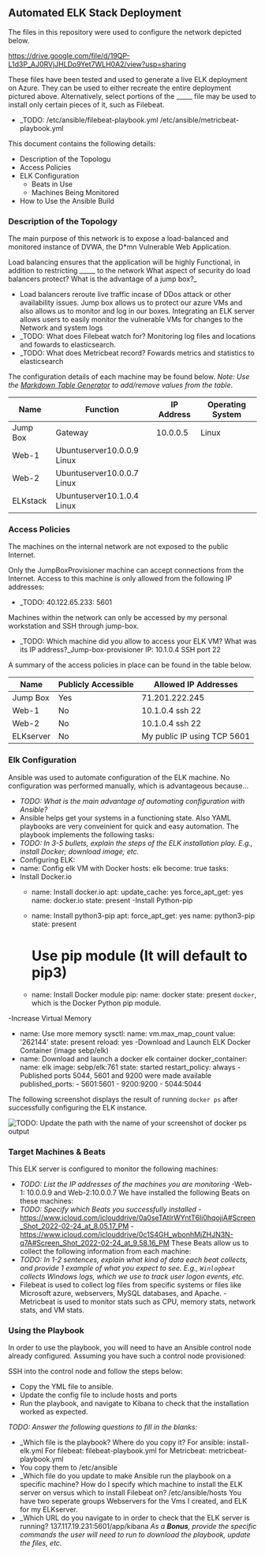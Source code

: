 ## Automated ELK Stack Deployment

The files in this repository were used to configure the network depicted below.

https://drive.google.com/file/d/19QP-L1d3P_AJ0RVjJHLDo9Yet7WLH0A2/view?usp=sharing

These files have been tested and used to generate a live ELK deployment on Azure. They can be used to either recreate the entire deployment pictured above. Alternatively, select portions of the _____ file may be used to install only certain pieces of it, such as Filebeat.

  - _TODO: /etc/ansible/filebeat-playbook.yml
/etc/ansible/metricbeat-playbook.yml

This document contains the following details:
- Description of the Topologu
- Access Policies
- ELK Configuration
  - Beats in Use
  - Machines Being Monitored
- How to Use the Ansible Build


### Description of the Topology

The main purpose of this network is to expose a load-balanced and monitored instance of DVWA, the D*mn Vulnerable Web Application.

Load balancing ensures that the application will be highly Functional, in addition to restricting _____ to the network
 What aspect of security do load balancers protect? What is the advantage of a jump box?_
- Load balancers reroute live traffic incase of DDos attack or other availability issues. Jump box allows us to protect our azure VMs and also allows us to monitor and log in our boxes.
Integrating an ELK server allows users to easily monitor the vulnerable VMs for changes to the Network and system logs
- _TODO: What does Filebeat watch for? Monitoring log files and locations and fowards to elasticsearch.
- _TODO: What does Metricbeat record? Fowards metrics and statistics to elasticsearch

The configuration details of each machine may be found below.
_Note: Use the [Markdown Table Generator](http://www.tablesgenerator.com/markdown_tables) to add/remove values from the table_.

| Name     | Function | IP Address | Operating System |
|----------|----------|------------|------------------|
| Jump Box | Gateway  | 10.0.0.5   | Linux            |
| Web-1    |Ubuntuserver10.0.0.9     Linux                       
| Web-2    |Ubuntuserver10.0.0.7     Linux             
| ELKstack |Ubuntuserver10.1.0.4     Linux                               

### Access Policies

The machines on the internal network are not exposed to the public Internet. 

Only the JumpBoxProvisioner machine can accept connections from the Internet. Access to this machine is only allowed from the following IP addresses:
- _TODO: 40.122.65.233: 5601 

Machines within the network can only be accessed by my personal workstation and SSH through jump-box.
- _TODO: Which machine did you allow to access your ELK VM? What was its IP address?_Jump-box-provisioner IP: 10.1.0.4 SSH port 22

A summary of the access policies in place can be found in the table below.

| Name     | Publicly Accessible | Allowed IP Addresses |
|----------|---------------------|----------------------|
| Jump Box | Yes                 | 71.201.222.245   
| Web-1    |  No                 |  10.1.0.4 ssh 22     |
| Web-2    |  No                 | 10.1.0.4 ssh 22      |
| ELKserver| No                  |  My public IP using TCP 5601
### Elk Configuration

Ansible was used to automate configuration of the ELK machine. No configuration was performed manually, which is advantageous because...
- _TODO: What is the main advantage of automating configuration with Ansible?_
- Ansible helps get your systems in a functioning state. Also YAML playbooks are very conveinient for quick and easy automation.
The playbook implements the following tasks:
- _TODO: In 3-5 bullets, explain the steps of the ELK installation play. E.g., install Docker; download image; etc._
- Configuring ELK:  
 - name: Config elk VM with Docker
    hosts: elk
    become: true
    tasks:
- Install Docker.io
  - name: Install docker.io
    apt:
      update_cache: yes
      force_apt_get: yes
      name: docker.io
      state: present
-Install Python-pip
  - name: Install python3-pip
    apt:
      force_apt_get: yes
      name: python3-pip
      state: present

    # Use pip module (It will default to pip3)
  - name: Install Docker module
    pip:
      name: docker
      state: present
      `docker`, which is the Docker Python pip module.

-Increase Virtual Memory
 - name: Use more memory
   sysctl:
     name: vm.max_map_count
     value: '262144'
     state: present
     reload: yes
-Download and Launch ELK Docker Container (image sebp/elk)
 - name: Download and launch a docker elk container
   docker_container:
     name: elk
     image: sebp/elk:761
     state: started
     restart_policy: always
-Published ports 5044, 5601 and 9200 were made available
     published_ports:
       -  5601:5601
       -  9200:9200
       -  5044:5044   

The following screenshot displays the result of running `docker ps` after successfully configuring the ELK instance.

![TODO: Update the path with the name of your screenshot of docker ps output](Images/docker_ps_output.png)

### Target Machines & Beats
This ELK server is configured to monitor the following machines:
- _TODO: List the IP addresses of the machines you are monitoring_
-Web-1: 10.0.0.9 and Web-2:10.0.0.7
We have installed the following Beats on these machines:
- _TODO: Specify which Beats you successfully installed_
-https://www.icloud.com/iclouddrive/0a0seTAtIrWYntT6Ii0hqojjA#Screen_Shot_2022-02-24_at_8.05.17_PM
-https://www.icloud.com/iclouddrive/0c1S4GH_wbonhMjZHJN3N-q7A#Screen_Shot_2022-02-24_at_9.58.16_PM
These Beats allow us to collect the following information from each machine:
- _TODO: In 1-2 sentences, explain what kind of data each beat collects, and provide 1 example of what you expect to see. E.g., `Winlogbeat` collects Windows logs, which we use to track user logon events, etc._
- Filebeat is used to collect log files from specific systems or files like Microsoft azure, webservers, MySQL databases, and Apache.
-Metricbeat is used to monitor stats such as CPU, memory stats, network stats, and VM stats.
### Using the Playbook
In order to use the playbook, you will need to have an Ansible control node already configured. Assuming you have such a control node provisioned: 

SSH into the control node and follow the steps below:
- Copy the YML file to ansible.
- Update the config file to include hosts and ports
- Run the playbook, and navigate to Kibana to check that the installation worked as expected.

_TODO: Answer the following questions to fill in the blanks:_
- _Which file is the playbook? Where do you copy it? For ansible: install-elk.yml 
For filebeat: filebeat-playbook.yml
for Metricbeat: metricbeat-playbook.yml
- You copy them to /etc/ansible
- _Which file do you update to make Ansible run the playbook on a specific machine? How do I specify which machine to install the ELK server on versus which to install Filebeat on?
/etc/ansible/hosts
You have two seperate groups Webservers for the Vms I created, and ELK for my ELKserver.
- _Which URL do you navigate to in order to check that the ELK server is running?
137.117.19.231:5601/app/kibana
_As a **Bonus**, provide the specific commands the user will need to run to download the playbook, update the files, etc._
